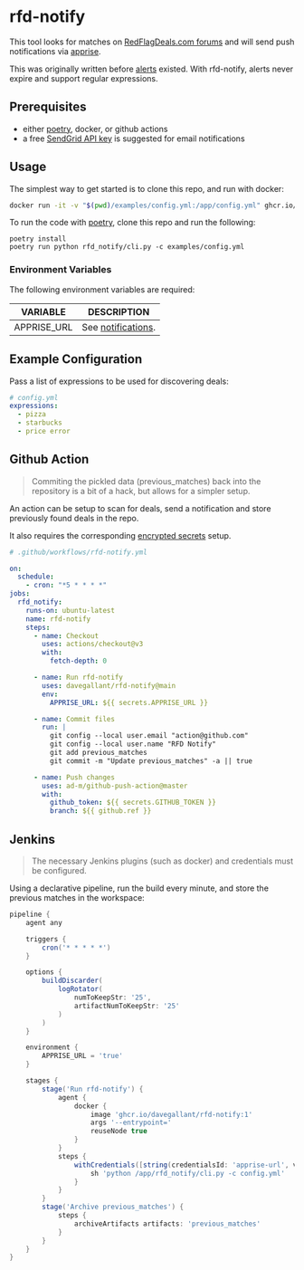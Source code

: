 # rfd-notify

This tool looks for matches on [RedFlagDeals.com forums](https://forums.redflagdeals.com/hot-deals-f9/) and will send push notifications via [apprise](https://github.com/caronc/apprise).

This was originally written before [alerts](https://www.redflagdeals.com/alerts/) existed. With rfd-notify, alerts never expire and support regular expressions.

## Prerequisites

- either [poetry](https://github.com/python-poetry/poetry), docker, or github actions
- a free [SendGrid API key](https://sendgrid.com/pricing/) is suggested for email notifications

## Usage

The simplest way to get started is to clone this repo, and run with docker:

```sh
docker run -it -v "$(pwd)/examples/config.yml:/app/config.yml" ghcr.io/davegallant/rfd-notify:1
```

To run the code with [poetry](https://python-poetry.org/), clone this repo and run the following:

```shell
poetry install
poetry run python rfd_notify/cli.py -c examples/config.yml
```

### Environment Variables

The following environment variables are required:

| VARIABLE    | DESCRIPTION                                                      |
| ----------- | ---------------------------------------------------------------- |
| APPRISE_URL | See [notifications](https://github.com/caronc/apprise#productivity-based-notifications). |

## Example Configuration

Pass a list of expressions to be used for discovering deals:

```yaml
# config.yml
expressions:
  - pizza
  - starbucks
  - price error
```

## Github Action

> Commiting the pickled data (previous_matches) back into the repository is a bit of a hack, but allows for a simpler setup.

An action can be setup to scan for deals, send a notification and store previously found deals in the repo.

It also requires the corresponding [encrypted secrets](https://docs.github.com/en/free-pro-team@latest/actions/reference/encrypted-secrets) setup.

```yaml
# .github/workflows/rfd-notify.yml

on:
  schedule:
    - cron: "*5 * * * *"
jobs:
  rfd_notify:
    runs-on: ubuntu-latest
    name: rfd-notify
    steps:
      - name: Checkout
        uses: actions/checkout@v3
        with:
          fetch-depth: 0

      - name: Run rfd-notify
        uses: davegallant/rfd-notify@main
        env:
          APPRISE_URL: ${{ secrets.APPRISE_URL }}

      - name: Commit files
        run: |
          git config --local user.email "action@github.com"
          git config --local user.name "RFD Notify"
          git add previous_matches
          git commit -m "Update previous_matches" -a || true

      - name: Push changes
        uses: ad-m/github-push-action@master
        with:
          github_token: ${{ secrets.GITHUB_TOKEN }}
          branch: ${{ github.ref }}
```

## Jenkins

> The necessary Jenkins plugins (such as docker) and credentials must be configured.

Using a declarative pipeline, run the build every minute, and store the previous matches in the workspace:

```groovy
pipeline {
    agent any

    triggers {
        cron('* * * * *')
    }

    options {
        buildDiscarder(
            logRotator(
                numToKeepStr: '25',
                artifactNumToKeepStr: '25'
            )
        )
    }

    environment {
        APPRISE_URL = 'true'
    }

    stages {
        stage('Run rfd-notify') {
            agent {
                docker {
                    image 'ghcr.io/davegallant/rfd-notify:1'
                    args '--entrypoint='
                    reuseNode true
                }
            }
            steps {
                withCredentials([string(credentialsId: 'apprise-url', variable: 'APPRISE_URL')]) {
                    sh 'python /app/rfd_notify/cli.py -c config.yml'
                }
            }
        }
        stage('Archive previous_matches') {
            steps {
                archiveArtifacts artifacts: 'previous_matches'
            }
        }
    }
}
```

